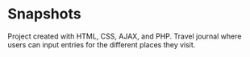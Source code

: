 # Snapshots
Project created with HTML, CSS, AJAX, and PHP. Travel journal where users can input entries for the different places they visit.
